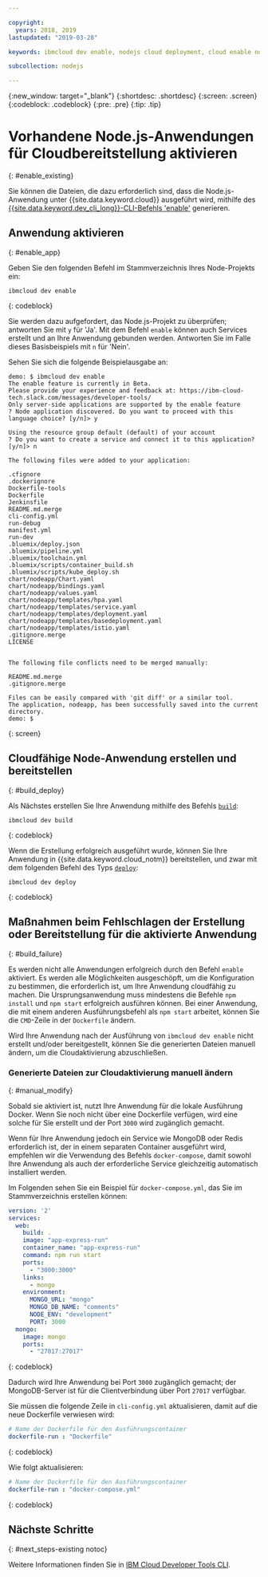 ```yaml
---

copyright:
  years: 2018, 2019
lastupdated: "2019-03-28"

keywords: ibmcloud dev enable, nodejs cloud deployment, cloud enable nodejs, deploy nodejs, build nodejs cloud, nodejs debug

subcollection: nodejs

---
```


{:new_window: target="_blank"}
{:shortdesc: .shortdesc}
{:screen: .screen}
{:codeblock: .codeblock}
{:pre: .pre}
{:tip: .tip}

# Vorhandene Node.js-Anwendungen für Cloudbereitstellung aktivieren
{: #enable_existing}

Sie können die Dateien, die dazu erforderlich sind, dass die Node.js-Anwendung unter {{site.data.keyword.cloud}} ausgeführt wird, mithilfe des [{{site.data.keyword.dev_cli_long}}-CLI-Befehls 'enable'](/docs/cli/idt?topic=cloud-cli-idt-cli#enable) generieren.

## Anwendung aktivieren
{: #enable_app}

Geben Sie den folgenden Befehl im Stammverzeichnis Ihres Node-Projekts ein:
```
ibmcloud dev enable
```
{: codeblock}

Sie werden dazu aufgefordert, das Node.js-Projekt zu überprüfen; antworten Sie mit `y` für 'Ja'. Mit dem Befehl `enable` können auch Services erstellt und an Ihre Anwendung gebunden werden. Antworten Sie im Falle dieses Basisbeispiels mit `n` für 'Nein'.

Sehen Sie sich die folgende Beispielausgabe an:
```
demo: $ ibmcloud dev enable
The enable feature is currently in Beta.
Please provide your experience and feedback at: https://ibm-cloud-tech.slack.com/messages/developer-tools/
Only server-side applications are supported by the enable feature
? Node application discovered. Do you want to proceed with this language choice? [y/n]> y

Using the resource group default (default) of your account
? Do you want to create a service and connect it to this application? [y/n]> n
                                    
The following files were added to your application:

.cfignore
.dockerignore
Dockerfile-tools
Dockerfile
Jenkinsfile
README.md.merge
cli-config.yml
run-debug
manifest.yml
run-dev
.bluemix/deploy.json
.bluemix/pipeline.yml
.bluemix/toolchain.yml
.bluemix/scripts/container_build.sh
.bluemix/scripts/kube_deploy.sh
chart/nodeapp/Chart.yaml
chart/nodeapp/bindings.yaml
chart/nodeapp/values.yaml
chart/nodeapp/templates/hpa.yaml
chart/nodeapp/templates/service.yaml
chart/nodeapp/templates/deployment.yaml
chart/nodeapp/templates/basedeployment.yaml
chart/nodeapp/templates/istio.yaml
.gitignore.merge
LICENSE


The following file conflicts need to be merged manually:

README.md.merge
.gitignore.merge

Files can be easily compared with 'git diff' or a similar tool.
The application, nodeapp, has been successfully saved into the current directory.
demo: $
```
{: screen}

## Cloudfähige Node-Anwendung erstellen und bereitstellen
{: #build_deploy}

Als Nächstes erstellen Sie Ihre Anwendung mithilfe des Befehls [`build`](/docs/cli/idt?topic=cloud-cli-idt-cli#build):
```
ibmcloud dev build
```
{: codeblock}

Wenn die Erstellung erfolgreich ausgeführt wurde, können Sie Ihre Anwendung in {{site.data.keyword.cloud_notm}} bereitstellen, und zwar mit dem folgenden Befehl des Typs [`deploy`](/docs/cli/idt?topic=cloud-cli-idt-cli#deploy):
```
ibmcloud dev deploy
```
{: codeblock}

## Maßnahmen beim Fehlschlagen der Erstellung oder Bereitstellung für die aktivierte Anwendung
{: #build_failure}

Es werden nicht alle Anwendungen erfolgreich durch den Befehl `enable` aktiviert. Es werden alle Möglichkeiten ausgeschöpft, um die Konfiguration zu bestimmen, die erforderlich ist, um Ihre Anwendung cloudfähig zu machen. Die Ursprungsanwendung muss mindestens die Befehle `npm install` und `npm start` erfolgreich ausführen können. Bei einer Anwendung, die mit einem anderen Ausführungsbefehl als `npm start` arbeitet, können Sie die `CMD`-Zeile in der `Dockerfile` ändern.

Wird Ihre Anwendung nach der Ausführung von `ibmcloud dev enable` nicht erstellt und/oder bereitgestellt, können Sie die generierten Dateien manuell ändern, um die Cloudaktivierung abzuschließen.

### Generierte Dateien zur Cloudaktivierung manuell ändern
{: #manual_modify}

Sobald sie aktiviert ist, nutzt Ihre Anwendung für die lokale Ausführung Docker. Wenn Sie noch nicht über eine Dockerfile verfügen, wird eine solche für Sie erstellt und der Port `3000` wird zugänglich gemacht.

Wenn für Ihre Anwendung jedoch ein Service wie MongoDB oder Redis erforderlich ist, der in einem separaten Container ausgeführt wird, empfehlen wir die Verwendung des Befehls `docker-compose`, damit sowohl Ihre Anwendung als auch der erforderliche Service gleichzeitig automatisch installiert werden.

Im Folgenden sehen Sie ein Beispiel für `docker-compose.yml`, das Sie im Stammverzeichnis erstellen können:
```yaml
version: '2'
services:
  web:
    build: .
    image: "app-express-run"
    container_name: "app-express-run"
    command: npm run start
    ports:
      - "3000:3000"
    links:
      - mongo
    environment:
      MONGO_URL: "mongo"
      MONGO_DB_NAME: "comments"
      NODE_ENV: "development"
      PORT: 3000
  mongo:
    image: mongo
    ports:
      - "27017:27017" 
```
{: codeblock}

Dadurch wird Ihre Anwendung bei Port `3000` zugänglich gemacht; der MongoDB-Server ist für die Clientverbindung über Port `27017` verfügbar.

Sie müssen die folgende Zeile in `cli-config.yml` aktualisieren, damit auf die neue Dockerfile verwiesen wird: 
```yaml
# Name der Dockerfile für den Ausführungscontainer
dockerfile-run : "Dockerfile"
```
{: codeblock}

Wie folgt aktualisieren:
```yaml
# Name der Dockerfile für den Ausführungscontainer
dockerfile-run : "docker-compose.yml"
```
{: codeblock}

## Nächste Schritte
{: #next_steps-existing notoc}

Weitere Informationen finden Sie in [IBM Cloud Developer Tools CLI](/docs/cli/idt?topic=cloud-cli-idt-cli#idt-cli).
